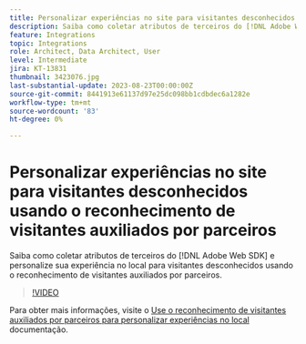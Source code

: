 ```yaml
---
title: Personalizar experiências no site para visitantes desconhecidos usando o reconhecimento de visitantes auxiliados por parceiros
description: Saiba como coletar atributos de terceiros do [!DNL Adobe Web SDK] e personalize sua experiência no local para visitantes desconhecidos usando o reconhecimento de visitantes auxiliados por parceiros.
feature: Integrations
topic: Integrations
role: Architect, Data Architect, User
level: Intermediate
jira: KT-13831
thumbnail: 3423076.jpg
last-substantial-update: 2023-08-23T00:00:00Z
source-git-commit: 8441913e61137d97e25dc098bb1cdbdec6a1282e
workflow-type: tm+mt
source-wordcount: '83'
ht-degree: 0%

---
```


# Personalizar experiências no site para visitantes desconhecidos usando o reconhecimento de visitantes auxiliados por parceiros

Saiba como coletar atributos de terceiros do [!DNL Adobe Web SDK] e personalize sua experiência no local para visitantes desconhecidos usando o reconhecimento de visitantes auxiliados por parceiros.

>[!VIDEO](https://video.tv.adobe.com/v/3423076/?quality=12&learn=on)

Para obter mais informações, visite o [Use o reconhecimento de visitantes auxiliados por parceiros para personalizar experiências no local](https://experienceleague.adobe.com/docs/experience-platform/rtcdp/use-cases/partner-data/onsite-personalization.html) documentação.
